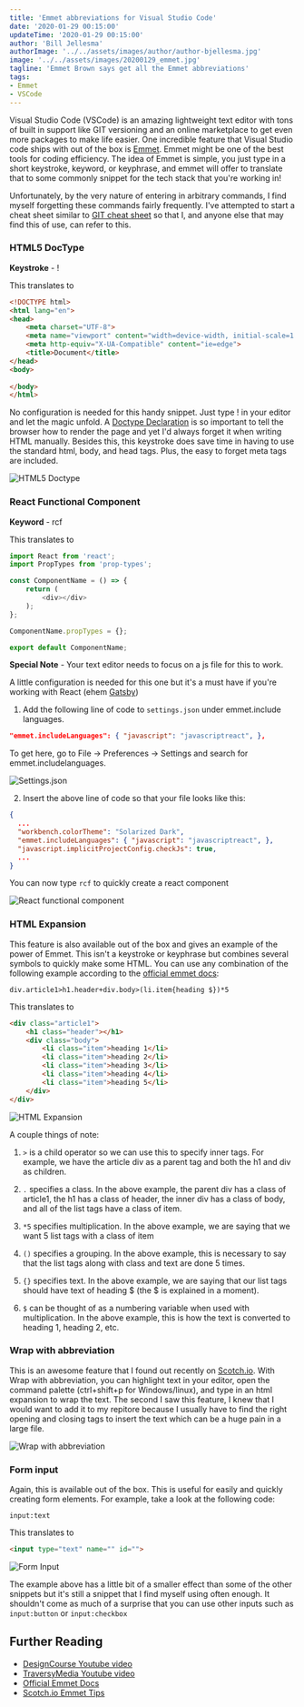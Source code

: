 ```yaml
---
title: 'Emmet abbreviations for Visual Studio Code'
date: '2020-01-29 00:15:00'
updateTime: '2020-01-29 00:15:00'
author: 'Bill Jellesma'
authorImage: '../../assets/images/author/author-bjellesma.jpg'
image: '../../assets/images/20200129_emmet.jpg'
tagline: 'Emmet Brown says get all the Emmet abbreviations'
tags:
- Emmet
- VSCode
---
```


Visual Studio Code (VSCode) is an amazing lightweight text editor with tons of built in support like GIT versioning and an online marketplace to get even more packages to make life easier. One incredible feature that Visual Studio code ships with out of the box is [Emmet](https://code.visualstudio.com/docs/editor/emmet). Emmet might be one of the best tools for coding efficiency. The idea of Emmet is simple, you just type in a short keystroke, keyword, or keyphrase, and emmet will offer to translate that to some commonly snippet for the tech stack that you're working in!

Unfortunately, by the very nature of entering in arbitrary commands, I find myself forgetting these commands fairly frequently. I've attempted to start a cheat sheet similar to [GIT cheat sheet](https://billjellesmacoding.netlify.com/git-cheat-sheet) so that I, and anyone else that may find this of use, can refer to this.

### HTML5 DocType

**Keystroke** - !

This translates to

```html
<!DOCTYPE html>
<html lang="en">
<head>
    <meta charset="UTF-8">
    <meta name="viewport" content="width=device-width, initial-scale=1.0">
    <meta http-equiv="X-UA-Compatible" content="ie=edge">
    <title>Document</title>
</head>
<body>
    
</body>
</html>
```

No configuration is needed for this handy snippet. Just type ! in your editor and let the magic unfold. A [Doctype Declaration](https://www.w3schools.com/tags/tag_doctype.asp) is so important to tell the browser how to render the page and yet I'd always forget it when writing HTML manually. Besides this, this keystroke does save time in having to use the standard html, body, and head tags. Plus, the easy to forget meta tags are included.

![HTML5 Doctype](../../assets/images/20200106_emmet_html_doctype.gif)

### React Functional Component

**Keyword** - rcf

This translates to

```js
import React from 'react';
import PropTypes from 'prop-types';

const ComponentName = () => {
    return (
        <div></div>
    );
};

ComponentName.propTypes = {};

export default ComponentName;

```

**Special Note** - Your text editor needs to focus on a js file for this to work.

A little configuration is needed for this one but it's a must have if you're working with React (ehem [Gatsby](https://www.gatsbyjs.org/))

1. Add the following line of code to `settings.json` under emmet.include languages.

```json
"emmet.includeLanguages": { "javascript": "javascriptreact", },
```

To get here, go to File -> Preferences -> Settings and search for emmet.includelanguages.

![Settings.json](../../assets/images/20200106_emmet_settings_json.png)

2. Insert the above line of code so that your file looks like this:

```json
{
  ...
  "workbench.colorTheme": "Solarized Dark",
  "emmet.includeLanguages": { "javascript": "javascriptreact", },
  "javascript.implicitProjectConfig.checkJs": true,
  ...
}
```

You can now type `rcf` to quickly create a react component

![React functional component](../../assets/images/20200106_emmet_rcf.gif)

### HTML Expansion

This feature is also available out of the box and gives an example of the power of Emmet. This isn't a keystroke or keyphrase but combines several symbols to quickly make some HTML. You can use any combination of the following example according to the [official emmet docs](https://docs.emmet.io/cheat-sheet/):

```
div.article1>h1.header+div.body>(li.item{heading $})*5
```

This translates to

```html
<div class="article1">
    <h1 class="header"></h1>
    <div class="body">
        <li class="item">heading 1</li>
        <li class="item">heading 2</li>
        <li class="item">heading 3</li>
        <li class="item">heading 4</li>
        <li class="item">heading 5</li>
    </div>
</div>
```

![HTML Expansion](../../assets/images/20200129_emmet_html_expansion.gif)

A couple things of note:

1. `>` is a child operator so we can use this to specify inner tags. For example, we have the article div as a parent tag and both the h1 and div as children.

2. `.` specifies a class. In the above example, the parent div has a class of article1, the h1 has a class of header, the inner div has a class of body, and all of the list tags have a class of item.

3. `*5` specifies multiplication. In the above example, we are saying that we want 5 list tags with a class of item

4. `()` specifies a grouping. In the above example, this is necessary to say that the list tags along with class and text are done 5 times.

5. `{}` specifies text. In the above example, we are saying that our list tags should have text of heading $ (the $ is explained in a moment).

6. `$` can be thought of as a numbering variable when used with multiplication. In the above example, this is how the text is converted to heading 1, heading 2, etc.

### Wrap with abbreviation

This is an awesome feature that I found out recently on [Scotch.io](https://scotch.io/bar-talk/8-emmet-tips-you-might-not-know#toc-html-tags-expansions). With Wrap with abbreviation, you can highlight text in your editor, open the command palette (ctrl+shift+p for Windows/linux), and type in an html expansion to wrap the text. The second I saw this feature, I knew that I would want to add it to my repitore because I usually have to find the right opening and closing tags to insert the text which can be a huge pain in a large file.

![Wrap with abbreviation](../../assets/images/20200129_emmet_wrap_with_abbreviation.gif)

### Form input

Again, this is available out of the box. This is useful for easily and quickly creating form elements. For example, take a look at the following code:

```
input:text
```

This translates to

```html
<input type="text" name="" id="">
```

![Form Input](../../assets/images/20200129_emmet_form_input.gif)

The example above has a little bit of a smaller effect than some of the other snippets but it's still a snippet that I find myself using often enough. It shouldn't come as much of a surprise that you can use other inputs such as `input:button` or `input:checkbox`

## Further Reading

* [DesignCourse Youtube video](https://www.youtube.com/watch?v=uCNgWcKrFfQ)
* [TraversyMedia Youtube video](https://www.youtube.com/watch?v=5BIAdWNcr8Y)
* [Official Emmet Docs](https://docs.emmet.io/cheat-sheet/)
* [Scotch.io Emmet Tips](https://scotch.io/bar-talk/8-emmet-tips-you-might-not-know)